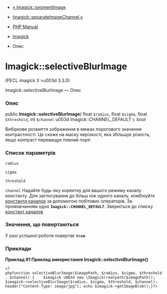 - [« Imagick::segmentImage](imagick.segmentimage.md)
- [Imagick::separateImageChannel »](imagick.separateimagechannel.md)

- [PHP Manual](index.md)
- [Imagick](class.imagick.md)
- Опис

# Imagick::selectiveBlurImage

(PECL imagick 3 \>u003d 3.3.0)

Imagick::selectiveBlurImage — Опис

### Опис

public **Imagick::selectiveBlurImage**(
float `$radius`,
float `$sigma`,
float `$threshold`,
int `$channel` u003d Imagick::CHANNEL_DEFAULT
): bool

Вибіркове розмиття зображення в межах порогового значення
контрастності. Це схоже на маску нерізкості, яка збільшує
різкість, якщо контраст перевищує певний поріг.

### Список параметрів

`radius`

`sigma`

`threshold`

`channel`
Надайте будь-яку коректну для вашого режиму каналу константу. Для
застосування до більш ніж одного каналу, комбінуйте [константи
каналов](imagick.constants.md#imagick.constants.channel) за допомогою
побітових операторів. За промовчанням одно **`Imagick::CHANNEL_DEFAULT`**.
Зверніться до списку [констант
каналов](imagick.constants.md#imagick.constants.channel)

### Значення, що повертаються

У разі успішної роботи повертає **`true`**.

### Приклади

**Приклад #1 Приклад використання **Imagick::selectiveBlurImage()****

`<?phpfunction selectiveBlurImage($imagePath, $radius, $sigma, $threshold, $channel) {    $imagick u003d new \Imagick(realpath($imagePath)); $imagick->selectiveBlurImage($radius, $sigma, $threshold, $channel); header("Content-Type: image/jpg"); echo $imagick->getImageBlob();}?> `
